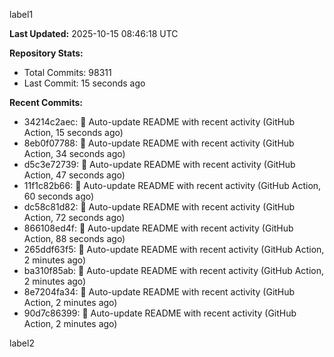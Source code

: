 
label1 
<!-- ACTIVITY_START -->
**Last Updated:** 2025-10-15 08:46:18 UTC

**Repository Stats:**
- Total Commits: 98311
- Last Commit: 15 seconds ago

**Recent Commits:**
- 34214c2aec: 🤖 Auto-update README with recent activity (GitHub Action, 15 seconds ago)
- 8eb0f07788: 🤖 Auto-update README with recent activity (GitHub Action, 34 seconds ago)
- d5c3e72739: 🤖 Auto-update README with recent activity (GitHub Action, 47 seconds ago)
- 11f1c82b66: 🤖 Auto-update README with recent activity (GitHub Action, 60 seconds ago)
- dc58c81d82: 🤖 Auto-update README with recent activity (GitHub Action, 72 seconds ago)
- 866108ed4f: 🤖 Auto-update README with recent activity (GitHub Action, 88 seconds ago)
- 265ddf63f5: 🤖 Auto-update README with recent activity (GitHub Action, 2 minutes ago)
- ba310f85ab: 🤖 Auto-update README with recent activity (GitHub Action, 2 minutes ago)
- 8e7204fa34: 🤖 Auto-update README with recent activity (GitHub Action, 2 minutes ago)
- 90d7c86399: 🤖 Auto-update README with recent activity (GitHub Action, 2 minutes ago)
<!-- ACTIVITY_END -->

label2
